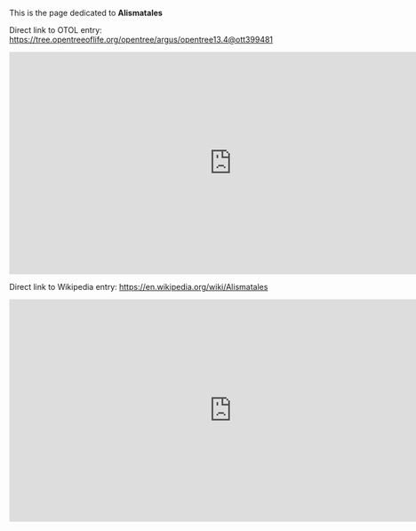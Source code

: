This is the page dedicated to **Alismatales**


Direct link to OTOL entry: https://tree.opentreeoflife.org/opentree/argus/opentree13.4@ott399481



<html>
    <body>
    <iframe src="https://tree.opentreeoflife.org/opentree/argus/opentree13.4@ott399481"
    width="800" height="400" frameborder="0" allowfullscreen> </iframe>
    </body>
</html>
    


Direct link to Wikipedia entry: https://en.wikipedia.org/wiki/Alismatales



<html>
    <body>
    <iframe src="https://en.wikipedia.org/wiki/Alismatales"
    width="800" height="400" frameborder="0" allowfullscreen> </iframe>
    </body>
</html>
    
